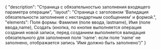 {
"description": "Страница с обязательностью заполнения входящего параметра операции",
"layout": "Страница с заголовком 'Валидация обязательности заполнения с нестандартным сообщением' и формой.",
"elements": Поля формы: Фамилия (поле ввода, lastname), Имя (поле ввода,name), Создать (кнопка, по кнопке выполняется операция создания новой записи, перед созданием выполняется валидация обязательного для заполнения поля 'name': если поле 'name' не заполнено, отображается запись 'Имя должно быть заполнено')"
}